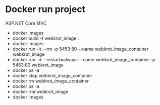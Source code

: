 # Docker run project

ASP.NET Core MVC
* docker images
* docker build -t webkrot_image .
* docker images
* docker run -it --rm -p 5453:80 --name webkrot_image_container webkrot_image
* docker run -d --restart=always --name webkrot_image_container -p 5453:80 webkrot_image
* docker ps -a
* docker stop webkrot_image_container
* docker rm webkrot_image_container
* docker ps -a
* docker rmi webkrot_image
* docker images